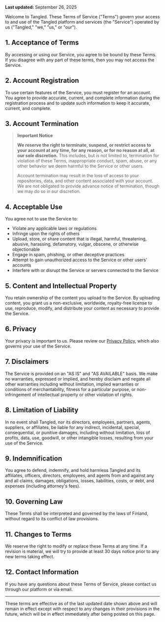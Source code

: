 **Last updated:** September 26, 2025

Welcome to Tangled. These Terms of Service ("Terms") govern your access
to and use of the Tangled platform and services (the "Service")
operated by us ("Tangled," "we," "us," or "our").

## 1. Acceptance of Terms

By accessing or using our Service, you agree to be bound by these Terms.
If you disagree with any part of these terms, then you may not access
the Service.

## 2. Account Registration

To use certain features of the Service, you must register for an
account. You agree to provide accurate, current, and complete
information during the registration process and to update such
information to keep it accurate, current, and complete.

## 3. Account Termination

> **Important Notice**
>
> **We reserve the right to terminate, suspend, or restrict access to
> your account at any time, for any reason, or for no reason at all, at
> our sole discretion.** This includes, but is not limited to,
> termination for violation of these Terms, inappropriate conduct, spam,
> abuse, or any other behavior we deem harmful to the Service or other
> users.
>
> Account termination may result in the loss of access to your
> repositories, data, and other content associated with your account. We
> are not obligated to provide advance notice of termination, though we
> may do so in our discretion.

## 4. Acceptable Use

You agree not to use the Service to:

- Violate any applicable laws or regulations
- Infringe upon the rights of others
- Upload, store, or share content that is illegal, harmful, threatening,
  abusive, harassing, defamatory, vulgar, obscene, or otherwise
  objectionable
- Engage in spam, phishing, or other deceptive practices
- Attempt to gain unauthorized access to the Service or other users'
  accounts
- Interfere with or disrupt the Service or servers connected to the
  Service

## 5. Content and Intellectual Property

You retain ownership of the content you upload to the Service. By
uploading content, you grant us a non-exclusive, worldwide, royalty-free
license to use, reproduce, modify, and distribute your content as
necessary to provide the Service.

## 6. Privacy

Your privacy is important to us. Please review our [Privacy
Policy](/privacy), which also governs your use of the Service.

## 7. Disclaimers

The Service is provided on an "AS IS" and "AS AVAILABLE" basis. We make
no warranties, expressed or implied, and hereby disclaim and negate all
other warranties including without limitation, implied warranties or
conditions of merchantability, fitness for a particular purpose, or
non-infringement of intellectual property or other violation of rights.

## 8. Limitation of Liability

In no event shall Tangled, nor its directors, employees, partners,
agents, suppliers, or affiliates, be liable for any indirect,
incidental, special, consequential, or punitive damages, including
without limitation, loss of profits, data, use, goodwill, or other
intangible losses, resulting from your use of the Service.

## 9. Indemnification

You agree to defend, indemnify, and hold harmless Tangled and its
affiliates, officers, directors, employees, and agents from and against
any and all claims, damages, obligations, losses, liabilities, costs,
or debt, and expenses (including attorney's fees).

## 10. Governing Law

These Terms shall be interpreted and governed by the laws of Finland,
without regard to its conflict of law provisions.

## 11. Changes to Terms

We reserve the right to modify or replace these Terms at any time. If a
revision is material, we will try to provide at least 30 days notice
prior to any new terms taking effect.

## 12. Contact Information

If you have any questions about these Terms of Service, please contact
us through our platform or via email.

---

These terms are effective as of the last updated date shown above and
will remain in effect except with respect to any changes in their
provisions in the future, which will be in effect immediately after
being posted on this page.
